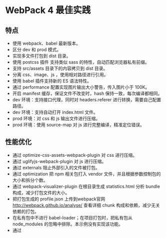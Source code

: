 # WebPack 4 最佳实践

## 特点

- 使用 webpack、babel 最新版本。
- 区分 dev 和 prod 模式。
- 实现多文件打包到 dist 目录。
- 使用 postcss 插件 支持类似 sass 的特性，自动匹配浏览器私有前缀。
- 支持 src/assets 目录下的内容拷贝到 dist 目录。
- 分离 css、image、js ，使用相对路径进行引用。
- 使用 babel 插件支持新的 ES 语法特性。
- 通过 performance 配置实现图片输出大小警告，传入图片小于 100K。
- 开启 manifest 缓存，保证文件不改变时，hash 保持一致，每次编译都相同。
- dev 环境：支持接口代理，同时对 headers.referer 进行转换，需要自己配置路径。
- dev 环境：支持自动打开 index.html 文件。
- prod 环境：对 css 和 js 输出文件进行压缩。
- prod 环境：使用 source-map 对 js 进行完整编译，精准定位错误。

## 性能优化

- 通过 optimize-css-assets-webpack-plugin 对 css 进行压缩。
- 通过 uglifyjs-webpack-plugin 对 js 进行压缩。
- 通过 externals 阻止外部引入的文件被打包。
- 通过 optimization 把 npm 相关包打入 vendor 文件，并且根据参数控制包的大小和拆分个数。
- 通过 webpack-visualizer-plugin 在根目录生成 statistics.html 分析 bundle 构成，减少打包文件的大小。
- 把打包生成的 profile.json 上传到webpack官网 http://webpack.github.io/analyse/ 查看详细 chunk 构成和依赖，减少无关依赖的打包。
- 在私有包中不进行 babel-loader；在项目打包时，把私有包从 node_modules 的忽略中排除。本示例没有实现该功能。
- 通过
